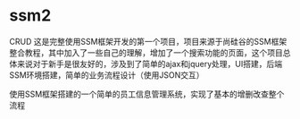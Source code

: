 # ssm2
CRUD
这是完整使用SSM框架开发的第一个项目，项目来源于尚硅谷的SSM框架整合教程，其中加入了一些自己的理解，增加了一个搜索功能的页面，这个项目总体来说对于新手是很友好的，涉及到了简单的ajax和jquery处理，UI搭建，后端SSM环境搭建，简单的业务流程设计（使用JSON交互）

使用SSM框架搭建的一个简单的员工信息管理系统，实现了基本的增删改查整个流程

